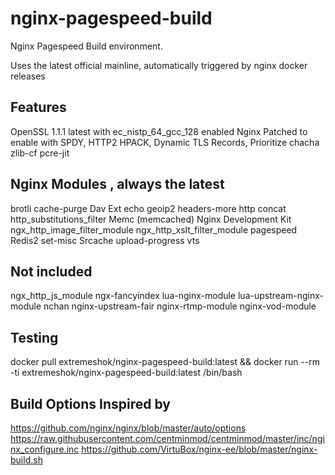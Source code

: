 # nginx-pagespeed-build
Nginx Pagespeed Build environment.

Uses the latest official mainline, automatically triggered by nginx docker releases

## Features
OpenSSL 1.1.1 latest with ec_nistp_64_gcc_128 enabled
Nginx Patched to enable with SPDY, HTTP2 HPACK, Dynamic TLS Records, Prioritize chacha
zlib-cf
pcre-jit

## Nginx Modules , always the latest
brotli
cache-purge
Dav Ext
echo
geoip2
headers-more
http concat
http_substitutions_filter
Memc (memcached)
Nginx Development Kit
ngx_http_image_filter_module
ngx_http_xslt_filter_module
pagespeed
Redis2
set-misc
Srcache
upload-progress
vts

## Not included
ngx_http_js_module
ngx-fancyindex
lua-nginx-module
lua-upstream-nginx-module
nchan
nginx-upstream-fair
nginx-rtmp-module
nginx-vod-module

## Testing
docker pull extremeshok/nginx-pagespeed-build:latest && docker run --rm -ti extremeshok/nginx-pagespeed-build:latest /bin/bash

## Build Options Inspired by
https://github.com/nginx/nginx/blob/master/auto/options
https://raw.githubusercontent.com/centminmod/centminmod/master/inc/nginx_configure.inc
https://github.com/VirtuBox/nginx-ee/blob/master/nginx-build.sh
